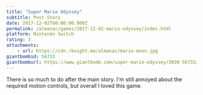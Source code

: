 ```yaml
---
title: "Super Mario Odyssey"
subtitle: Post-Story
date: 2017-12-02T00:00:00.000Z
permalink: /almanac/games/2017-12-02-mario-odyssey/index.html
platform: Nintendo Switch
rating: 3
attachments: 
    - url: https://cdn.rknight.me/almanac/mario-moon.jpg
giantbombid: 56733
giantbomburl: https://www.giantbomb.com/super-mario-odyssey/3030-56733/
---
```


There is so much to do after the main story. I'm still annoyed about the required motion controls, but overall I loved this game.